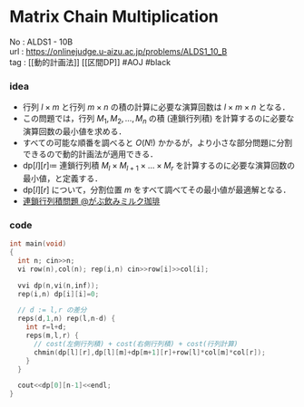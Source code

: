 # Matrix Chain Multiplication

No	: ALDS1 - 10B  
url	: https://onlinejudge.u-aizu.ac.jp/problems/ALDS1_10_B  
tag	: [[動的計画法]] [[区間DP]]  #AOJ  #black 

### idea
- 行列 $l \times m$ と行列 $m \times n$ の積の計算に必要な演算回数は $l \times m \times n$ となる．
- この問題では，行列 $M_1,M_2,\dots,M_n$ の積 (連鎖行列積) を計算するのに必要な演算回数の最小値を求める．
- すべての可能な順番を調べると $O(N!)$ かかるが，より小さな部分問題に分割できるので動的計画法が適用できる．
- $\text{dp}[l][r] \coloneqq$ 連鎖行列積 $M_l \times M_{l+1}\times \dots \times M_r$ を計算するのに必要な演算回数の最小値，と定義する．
- $\text{dp}[l][r]$ について，分割位置 $m$ をすべて調べてその最小値が最適解となる．
- [連鎖行列積問題 @がぶ飲みミルク珈琲](https://ttrsq.exblog.jp/24318687/)

### code
```cpp
int	main(void)
{
  int n; cin>>n;
  vi row(n),col(n); rep(i,n) cin>>row[i]>>col[i];

  vvi dp(n,vi(n,inf));
  rep(i,n) dp[i][i]=0;

  // d := l,r の差分
  reps(d,1,n) rep(l,n-d) {
    int r=l+d;
    reps(m,l,r) {
      // cost(左側行列積) + cost(右側行列積) + cost(行列計算)
      chmin(dp[l][r],dp[l][m]+dp[m+1][r]+row[l]*col[m]*col[r]);
    }
  }

  cout<<dp[0][n-1]<<endl;
}
```